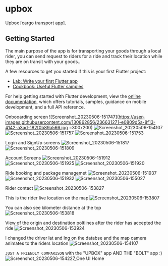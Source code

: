 # upbox

Upbox [cargo transport app].

## Getting Started

The main purpose of the app is for transporting your goods through a
local rider, you can send request to riders for a ride and track their location
while they are on transit with your goods..

A few resources to get you started if this is your first Flutter project:

- [Lab: Write your first Flutter app](https://docs.flutter.dev/get-started/codelab)
- [Cookbook: Useful Flutter samples](https://docs.flutter.dev/cookbook)

For help getting started with Flutter development, view the
[online documentation](https://docs.flutter.dev/), which offers tutorials,
samples, guidance on mobile development, and a full API reference.

Onbooarding screen
![Screenshot_20230506-151747](https://user-images.githubusercontent.com/130862856/236631271-e0809d5a-8f13-4142-a3ad-182f0b89a566.jpg =300x200)
![Screenshot_20230506-154107](https://user-images.githubusercontent.com/130862856/236631277-9975c013-5b8d-4bea-93bf-9d0174c1cea4.jpg)
![Screenshot_20230506-151757](https://user-images.githubusercontent.com/130862856/236631281-55929d55-c075-4464-a4ab-5e3678ae198e.jpg)
![Screenshot_20230506-151753](https://user-images.githubusercontent.com/130862856/236631283-b1a5ce18-6664-4a66-bc50-9d41a76c32ee.jpg)

Login and SignUp screens
![Screenshot_20230506-151817](https://user-images.githubusercontent.com/130862856/236631334-c44b0291-8bd3-4c46-a6fb-40e263059142.jpg)
![Screenshot_20230506-151809](https://user-images.githubusercontent.com/130862856/236631338-6938527b-444c-4f6f-97c7-f37a9437e9a1.jpg)

Account Screens
![Screenshot_20230506-151912](https://user-images.githubusercontent.com/130862856/236631372-69a6caea-1ddd-4fe2-8c9c-051801ecbe76.jpg)
![Screenshot_20230506-151925](https://user-images.githubusercontent.com/130862856/236631374-95e20161-81d9-4c05-8cae-3996321b74a9.jpg)
![Screenshot_20230506-151920](https://user-images.githubusercontent.com/130862856/236631377-dd8eea8c-313d-4f36-b52c-463ba9669bd3.jpg)

Ride booking and package managemet
![Screenshot_20230506-151937](https://user-images.githubusercontent.com/130862856/236631519-63e9f095-1c23-4c8a-a536-18469268dfef.jpg)
![Screenshot_20230506-151932](https://user-images.githubusercontent.com/130862856/236631521-43f527d5-be06-47e8-a8e4-f68cd2bd1c77.jpg)
![Screenshot_20230506-155027](https://user-images.githubusercontent.com/130862856/236631522-adda9a2f-525f-4abe-8890-0e4ca582ca43.jpg)

Rider contact
![Screenshot_20230506-153827](https://user-images.githubusercontent.com/130862856/236631457-ce9f776b-7357-49db-9977-1c8a9ceb897d.jpg)


This is the rider live location on the map
![Screenshot_20230506-153807](https://user-images.githubusercontent.com/130862856/236631041-d3040a4d-2f10-468c-99a0-60a6d814aa66.jpg)

You can also see kilometer distance at the top
![Screenshot_20230506-153818](https://user-images.githubusercontent.com/130862856/236631061-a64108c5-32bf-4dac-85cc-cc2e385a5cc0.jpg)

View of the origin and destination poltlines after the rider has accepted the ride
![Screenshot_20230506-153924](https://user-images.githubusercontent.com/130862856/236631082-cd8a11c8-39ac-40b2-a78c-b7250b6bb546.jpg)

I changed the driver lat and lng on the databse and the map camera animates to the riders location
![Screenshot_20230506-154107](https://user-images.githubusercontent.com/130862856/236631167-a98acd17-4302-434a-adb9-deef5d2fdada.jpg)

`JUST A FRIENDLY COMPARISON` with the "UPBOX" app AND THE "BOLT" app :)
![Screenshot_20230506-154227_One UI Home](https://user-images.githubusercontent.com/130862856/236631543-13395d74-f1de-4e20-82cf-b1a55d85a0f4.jpg)



